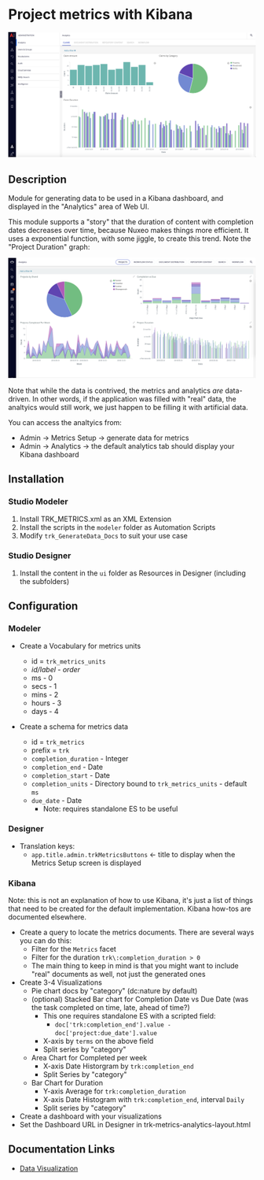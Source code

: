 # Project metrics with Kibana

![Kibana](kibana.png)

## Description

Module for generating data to be used in a Kibana dashboard, and displayed in the "Analytics" area of Web UI.

This module supports a "story" that the duration of content with completion dates decreases over time, because Nuxeo makes things more efficient. It uses a exponential function, with some jiggle, to create this trend. Note the "Project Duration" graph:

![Dashboard Example](example.png)

Note that while the data is contrived, the metrics and analytics *are* data-driven.  In other words, if the application was filled with "real" data, the analtyics would still work, we just happen to be filling it with artificial data.

You can access the analtyics from:
* Admin -> Metrics Setup -> generate data for metrics
* Admin -> Analytics -> the default analytics tab should display your Kibana dashboard

## Installation

### Studio Modeler

1. Install TRK_METRICS.xml as an XML Extension
2. Install the scripts in the `modeler` folder as Automation Scripts
3. Modify `trk_GenerateData_Docs` to suit your use case

### Studio Designer

1. Install the content in the `ui` folder as Resources in Designer (including the subfolders)

## Configuration

### Modeler

* Create a Vocabulary for metrics units
  * id = `trk_metrics_units`
  * *id/label - order*
  * ms - 0
  * secs - 1
  * mins - 2
  * hours - 3
  * days - 4

* Create a schema for metrics data
  * id = `trk_metrics`
  * prefix = `trk`
  * `completion_duration` - Integer
  * `completion_end` - Date
  * `completion_start` - Date
  * `completion_units` - Directory bound to `trk_metrics_units` - default `ms`
  * `due_date` - Date
    * Note: requires standalone ES to be useful

### Designer

* Translation keys:
  * `app.title.admin.trkMetricsButtons` <- title to display when the Metrics Setup screen is displayed

### Kibana

Note: this is not an explanation of how to use Kibana, it's just a list of things that need to be created for the default implementation. Kibana how-tos are documented elsewhere.

* Create a query to locate the metrics documents. There are several ways you can do this:
  * Filter for the `Metrics` facet
  * Filter for the duration `trk\:completion_duration > 0`
  * The main thing to keep in mind is that you might want to include "real" documents as well, not just the generated ones
* Create 3-4 Visualizations
  * Pie chart docs by "category" (dc:nature by default)
  * (optional) Stacked Bar chart for Completion Date vs Due Date (was the task completed on time, late, ahead of time?)
    * This one requires standalone ES with a scripted field:
      * `doc['trk:completion_end'].value - doc['project:due_date'].value`
    * X-axis by `terms` on the above field
    * Split series by "category"
  * Area Chart for Completed per week
    * X-axis Date Historgram by `trk:completion_end`
    * Split Series by "category"
  * Bar Chart for Duration
    * Y-axis Average for `trk:completion_duration`
    * X-axis Date Histogram with `trk:completion_end`, interval `Daily`
    * Split series by "category"
* Create a dashboard with your visualizations
* Set the Dashboard URL in Designer in trk-metrics-analytics-layout.html

## Documentation Links

- [Data Visualization](https://doc.nuxeo.com/nxdoc/data-visualization/)
